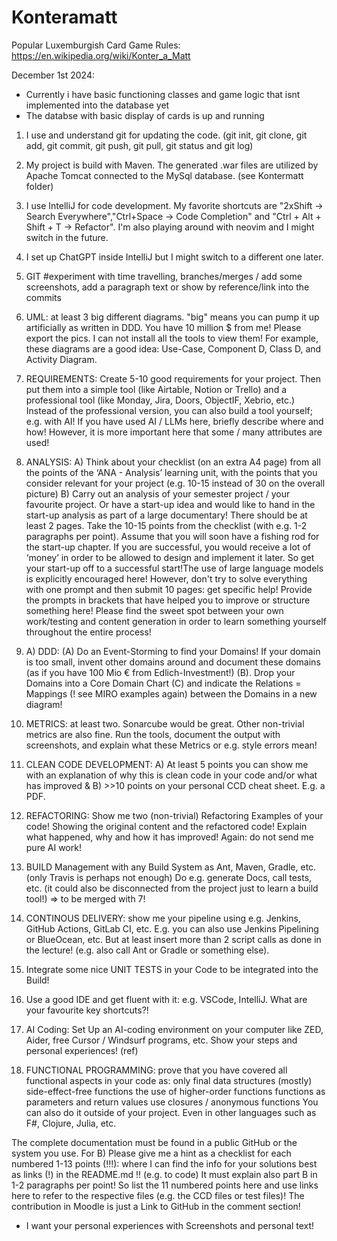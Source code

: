 # Konteramatt
Popular Luxemburgish Card Game
Rules: https://en.wikipedia.org/wiki/Konter_a_Matt

December 1st 2024:
- Currently i have basic functioning classes and game logic that isnt implemented into the database yet
- The databse with basic display of cards is up and running

1) I use and understand git for updating the code. (git init, git clone, git add, git commit, git push, git pull, git status and git log)
9) My project is build with Maven. The generated .war files are utilized by Apache Tomcat connected to the MySql database. (see Kontermatt folder)
12) I use IntelliJ for code development. My favorite shortcuts are "2xShift -> Search Everywhere","Ctrl+Space -> Code Completion" and "Ctrl + Alt + Shift + T -> Refactor". I'm also playing around with neovim and I might switch in the future.
15) I set up ChatGPT inside IntelliJ but I might switch to a different one later.

1) GIT #experiment with time travelling, branches/merges / add some screenshots, add a paragraph text or show by reference/link into the commits
2) UML: at least 3 big different diagrams. "big" means you can pump it up artificially as written in DDD. You have 10 million $ from me! Please export the pics. I can not install all the tools to view them! For example, these diagrams are a good idea: Use-Case, Component D, Class D, and Activity Diagram.
3) REQUIREMENTS: Create 5-10 good requirements for your project. Then put them into a simple tool (like Airtable, Notion or Trello) and a professional tool (like Monday, Jira, Doors, ObjectIF, Xebrio, etc.) Instead of the professional version, you can also build a tool yourself; e.g. with AI! If you have used AI / LLMs here, briefly describe where and how! However, it is more important here that some / many attributes are used!
4) ANALYSIS: A) Think about your checklist (on an extra A4 page) from all the points of the ‘ANA - Analysis’ learning unit, with the points that you consider relevant for your project (e.g. 10-15 instead of 30 on the overall picture) B) Carry out an analysis of your semester project / your favourite project. Or have a start-up idea and would like to hand in the start-up analysis as part of a large documentary! There should be at least 2 pages. Take the 10-15 points from the checklist (with e.g. 1-2 paragraphs per point). Assume that you will soon have a fishing rod for the start-up chapter. If you are successful, you would receive a lot of ‘money’ in order to be allowed to design and implement it later. So get your start-up off to a successful start!The use of large language models is explicitly encouraged here! However, don't try to solve everything with one prompt and then submit 10 pages: get specific help!
Provide the prompts in brackets that have helped you to improve or structure something here! Please find the sweet spot between your own work/testing and content generation in order to learn something yourself throughout the entire process!
5) A) DDD: (A) Do an Event-Storming to find your Domains! If your domain is too small, invent other domains around and document these domains (as if you have 100 Mio € from Edlich-Investment!) (B). Drop your Domains into a Core Domain Chart (C) and indicate the Relations = Mappings (! see MIRO examples again) between the Domains in a new diagram!
6) METRICS: at least two. Sonarcube would be great. Other non-trivial metrics are also fine. Run the tools, document the output with screenshots, and explain what these Metrics or e.g. style errors mean!
7) CLEAN CODE DEVELOPMENT: A) At least 5 points you can show me with an explanation of why this is clean code in your code and/or what has improved & B) >>10 points on your personal CCD cheat sheet. E.g. a PDF.
8) REFACTORING: Show me two (non-trivial) Refactoring Examples of your code! Showing the original content and the refactored code! Explain what happened, why and how it has improved! Again: do not send me pure AI work!
9) BUILD Management with any Build System as Ant, Maven, Gradle, etc. (only Travis is perhaps not enough) Do e.g. generate Docs, call tests, etc. (it could also be disconnected from the project just to learn a build tool!) => to be merged with 7!
10) CONTINOUS DELIVERY: show me your pipeline using e.g. Jenkins, GitHub Actions, GitLab CI, etc. E.g. you can also use Jenkins Pipelining or BlueOcean, etc. But at least insert more than 2 script calls as done in the lecture! (e.g. also call Ant or Gradle or something else).
11) Integrate some nice UNIT TESTS in your Code to be integrated into the Build!
12) Use a good IDE and get fluent with it: e.g. VSCode, IntelliJ. What are your favourite key shortcuts?!
13) AI Coding: Set Up an AI-coding environment on your computer like ZED, Aider, free Cursor / Windsurf programs, etc. Show your steps and personal experiences! (ref)
14) FUNCTIONAL PROGRAMMING: prove that you have covered all functional aspects in your code as:
only final data structures
(mostly) side-effect-free functions
the use of higher-order functions
functions as parameters and return values
use closures / anonymous functions
You can also do it outside of your project. Even in other languages such as F#, Clojure, Julia, etc.


The complete documentation must be found in a public GitHub or the system you use.
For B) Please give me a hint as a checklist for each numbered 1-13 points (!!!): where I can find the info for your solutions best as links (!) in the README.md !! (e.g. to code)
It must explain also part B in 1-2 paragraphs per point! So list the 11 numbered points here and use links here to refer to the respective files (e.g. the CCD files or test files)!
The contribution in Moodle is just a Link to GitHub in the comment section!
- I want your personal experiences with Screenshots and personal text!
